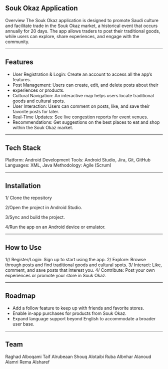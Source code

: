 Souk Okaz Application
---------------------------

Overview 
The Souk Okaz application is designed to promote Saudi culture and facilitate trade in the Souk Okaz market, a historical event that occurs annually for 20 days. The app allows traders to post their traditional goods, while users can explore, share experiences, and engage with the community.

------------
Features
------------
* User Registration & Login: Create an account to access all the app’s features.
* Post Management: Users can create, edit, and delete posts about their
* experiences or products.
* Cultural Navigation: An interactive map helps users locate traditional goods and cultural spots.
* User Interaction: Users can comment on posts, like, and save their favorite posts for later.
* Real-Time Updates: See live congestion reports for event venues.
* Recommendations: Get suggestions on the best places to eat and shop within the Souk Okaz market.
-------------
Tech Stack
------------
Platform: Android
Development Tools: Android Studio, Jira, Git, GitHub
Languages: XML, Java
Methodology: Agile (Scrum)

------------
Installation
-------------
1/ Clone the repository

2/Open the project in Android Studio. 

3/Sync and build the project.

4/Run the app on an Android device or emulator.

-----------
How to Use
-----------
1// Register/Login: Sign up to start using the app.
2/ Explore: Browse through posts and find traditional goods and cultural spots.
3/ Interact: Like, comment, and save posts that interest you.
4/ Contribute: Post your own experiences or promote your store in Souk Okaz.

---------
Roadmap
---------
 * Add a follow feature to keep up with friends and favorite stores.
 * Enable in-app purchases for products from Souk Okaz.
 * Expand language support beyond English to accommodate a broader user base.
---------
Team
--------
Raghad Alboqami
Taif Alrubeaan
Shouq Alotaibi
Ruba Albnhar
Alanoud Alamri
Rema Alsharef

